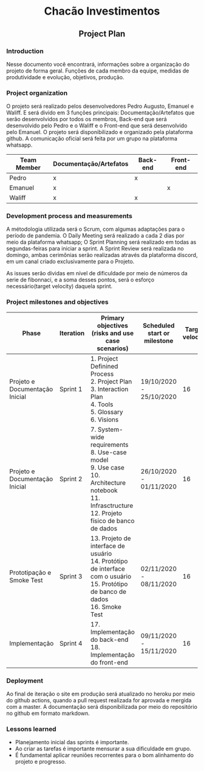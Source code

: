 <h1 align="center">Chacão Investimentos</h1>
<h2 align="center">Project Plan</h2>

### Introduction
Nesse documento você encontrará, informações sobre a organização do projeto de forma geral. Funções de cada membro da equipe, medidas de produtividade e evolução, objetivos, produção.


### Project organization
O projeto será realizado pelos desenvolvedores Pedro Augusto, Emanuel e Waliff. E será divido em 3 funções principais: Documentação/Artefatos que serão desenvolvidos por todos os membros, Back-end que será desenvolvido pelo Pedro e o Waliff e o Front-end que será desenvolvido pelo Emanuel. O projeto será disponibilizado e organizado pela plataforma github. A comunicação oficial será feita por um grupo na plataforma whatsapp.

| Team Member | Documentação/Artefatos | Back-end |  Front-end | 
|-------------|------------------------|----------| ---------- | 
| Pedro       | x                      | x        |            | 
| Emanuel     | x                      |          |          x | 
| Waliff      | x                      |x         |            | 


### Development process and measurements
A métodologia utilizada será o Scrum, com algumas adaptações para o período de pandemia. O Daily Meeting será realizado a cada 2 dias por meio da plataforma whatsapp; O Sprint Planning será realizado em todas as segundas-feiras para iniciar a sprint. A Sprint Review será realizada no domingo, ambas cerimônias serão realizadas através da plataforma discord, em um canal criado exclusivamente para o Projeto.

As issues serão dividas em nível de dificuldade por meio de números da serie de fibonnaci, e a soma desses pontos, será o esforço necessário(target velocity) daquela sprint.

### Project milestones and objectives

| Phase                          | Iteration | Primary objectives (risks and use case scenarios)                                                                                                                    | Scheduled start or milestone | Target velocity |
|--------------------------------|-----------|----------------------------------------------------------------------------------------------------------------------------------------------------------------------|------------------------------|-----------------|
| Projeto e Documentação Inicial | Sprint 1  | 1. Project Definined Process <br> 2. Project Plan<br> 3. Interaction Plan<br> 4. Tools<br> 5. Glossary<br> 6. Visions<br>                                            | 19/10/2020 - 25/10/2020      | 16              |
| Projeto e Documentação Inicial | Sprint 2  | 7. System-wide requirements<br> 8. Use-case model<br> 9. Use case<br> 10. Architecture notebook<br> 11. Infrasctructure<br> 12. Projeto físico de banco de dados<br> | 26/10/2020 - 01/11/2020      | 16              |
| Prototipação e Smoke Test      | Sprint 3  | 13. Projeto de interface de usuário<br> 14. Protótipo de interface com o usuário<br> 15. Protótipo de banco de dados<br> 16. Smoke Test<br>                          | 02/11/2020 - 08/11/2020      | 16              |
| Implementação                  | Sprint 4  | 17. Implementação do back-end<br> 18. Implementação do front-end<br>                                                                                                 | 09/11/2020 - 15/11/2020      | 16              |

### Deployment
Ao final de iteração o site em produção será atualizado no heroku por meio do github actions, quando a pull request realizada for aprovada e mergida com a master. A documentação será disponibilizada por meio do repositório no github em formato markdown.

### Lessons learned
- Planejamento inicial das sprints é importante.
- Ao criar as tarefas é importante mensurar a sua dificuldade em grupo.
- É fundamental aplicar reuniões recorrentes para o bom alinhamento do projeto e progresso.
